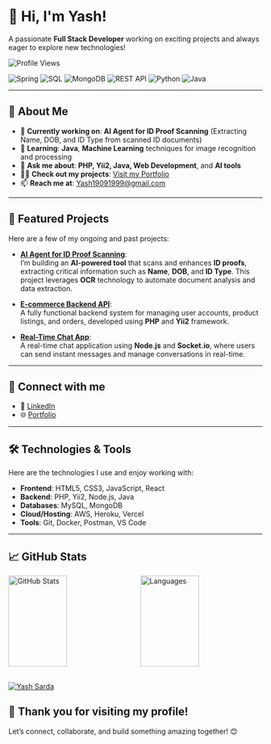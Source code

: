 # 👋 **Hi, I'm Yash!**  
A passionate **Full Stack Developer** working on exciting projects and always eager to explore new technologies!

![Profile Views](https://komarev.com/ghpvc/?username=yash908&label=Profile%20views&color=0e75b6&style=flat)

![Spring](https://img.shields.io/badge/-Spring-333333?style=flat&logo=spring)
![SQL](https://img.shields.io/badge/-SQL-333333?style=flat&logo=mysql)
![MongoDB](https://img.shields.io/badge/-MongoDB-333333?style=flat&logo=mongodb)
![REST API](https://img.shields.io/badge/-REST_API-333333?style=flat&logo=swagger)
![Python](https://img.shields.io/badge/-Python-333333?style=flat&logo=python)
![Java](https://img.shields.io/badge/-Java-333333?style=flat&logo=java)



---

## 🚀 **About Me**
- 🔭 **Currently working on**: **AI Agent for ID Proof Scanning** (Extracting Name, DOB, and ID Type from scanned ID documents)
- 🌱 **Learning**: **Java**, **Machine Learning** techniques for image recognition and processing
- 💬 **Ask me about**: **PHP, Yii2, Java, Web Development**, and **AI tools**
- 👨‍💻 **Check out my projects**: [Visit my Portfolio](https://yash-portfolio-zwpl.onrender.com/)  
- 📫 **Reach me at**: [Yash19091999@gmail.com](mailto:Yash19091999@gmail.com)

---

## 🌟 **Featured Projects**
Here are a few of my ongoing and past projects:

- **[AI Agent for ID Proof Scanning](#)**:  
  I’m building an **AI-powered tool** that scans and enhances **ID proofs**, extracting critical information such as **Name**, **DOB**, and **ID Type**. This project leverages **OCR** technology to automate document analysis and data extraction.

- **[E-commerce Backend API](#)**:  
  A fully functional backend system for managing user accounts, product listings, and orders, developed using **PHP** and **Yii2** framework.

- **[Real-Time Chat App](#)**:  
  A real-time chat application using **Node.js** and **Socket.io**, where users can send instant messages and manage conversations in real-time.

---

## 💬 **Connect with me**  
- 💼 [LinkedIn](https://www.linkedin.com/in/yash908)  
- 🌐 [Portfolio](https://yash-portfolio-zwpl.onrender.com/)

---

## 🛠 **Technologies & Tools**  
Here are the technologies I use and enjoy working with:

- **Frontend**: HTML5, CSS3, JavaScript, React  
- **Backend**: PHP, Yii2, Node.js, Java  
- **Databases**: MySQL, MongoDB  
- **Cloud/Hosting**: AWS, Heroku, Vercel  
- **Tools**: Git, Docker, Postman, VS Code

---


## 📈 **GitHub Stats**
<div style="display: flex; justify-content: space-between; width: 100%;">
  <img src="https://github-readme-stats.vercel.app/api?username=yash908&show_icons=true&count_private=true&theme=radical" alt="GitHub Stats" width="48%" height="180" />
  <img src="https://github-readme-stats.vercel.app/api/top-langs?username=yash908&show_icons=true&locale=en&layout=compact&theme=radical" alt="Languages" width="48%" height="180" />
</div>
</br>
<p style="margin-left: '24px';">
  <a href="https://github.com/ryo-ma/github-profile-trophy">
    <img src="https://github-profile-trophy.vercel.app/?username=yash908" alt="Yash Sarda" />
  </a>
</p>


## 🚀 **Thank you for visiting my profile!**  
Let’s connect, collaborate, and build something amazing together! 😊
